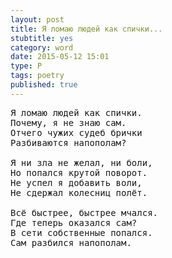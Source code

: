 ```yaml
---
layout: post
title: Я ломаю людей как спички...
stubtitle: yes
category: word
date: 2015-05-12 15:01
type: P
tags: poetry
published: true
---
```


<pre>
Я ломаю людей как спички.
Почему, я не знаю сам.
Отчего чужих судеб брички
Разбиваются напополам?

Я ни зла не желал, ни боли,
Но попался крутой поворот.
Не успел я добавить воли,
Не сдержал колесниц полёт.

Всё быстрее, быстрее мчался.
Где теперь оказался сам?
В сети собственные попался.
Сам разбился напополам.
</pre>
